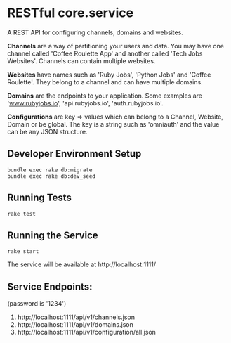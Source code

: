 # RESTful core.service

A REST API for configuring channels, domains and websites.

**Channels** are a way of partitioning your users and data. You may have one channel called 'Coffee Roulette App' and another called 'Tech Jobs Websites'. Channels can contain multiple websites.

**Websites** have names such as 'Ruby Jobs', 'Python Jobs' and 'Coffee Roulette'. They belong to a channel and can have multiple domains.

**Domains** are the endpoints to your application. Some examples are 'www.rubyjobs.io', 'api.rubyjobs.io', 'auth.rubyjobs.io'.

**Configurations** are key => values which can belong to a Channel, Website, Domain or be global. The key is a string such as 'omniauth' and the value can be any JSON structure.

## Developer Environment Setup

```
bundle exec rake db:migrate
bundle exec rake db:dev_seed
```

## Running Tests

```
rake test
```

## Running the Service

```
rake start
```
The service will be available at http://localhost:1111/

## Service Endpoints:

(password is '1234')

1. http://localhost:1111/api/v1/channels.json
2. http://localhost:1111/api/v1/domains.json
3. http://localhost:1111/api/v1/configuration/all.json
